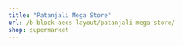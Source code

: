 ```yaml
---
title: "Patanjali Mega Store"
url: /b-block-aecs-layout/patanjali-mega-store/
shop: supermarket
---
```

